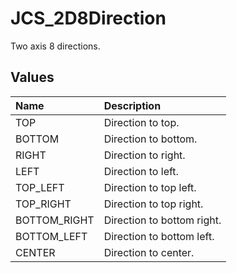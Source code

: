# JCS_2D8Direction

Two axis 8 directions.

## Values

| Name         | Description                |
|:-------------|:---------------------------|
| TOP          | Direction to top.          |
| BOTTOM       | Direction to bottom.       |
| RIGHT        | Direction to right.        |
| LEFT         | Direction to left.         |
| TOP_LEFT     | Direction to top left.     |
| TOP_RIGHT    | Direction to top right.    |
| BOTTOM_RIGHT | Direction to bottom right. |
| BOTTOM_LEFT  | Direction to bottom left.  |
| CENTER       | Direction to center.       |
